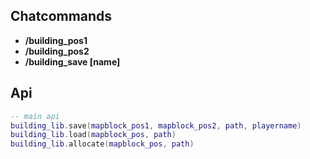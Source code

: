 ## Chatcommands

* **/building_pos1**
* **/building_pos2**
* **/building_save [name]**

## Api

```lua
-- main api
building_lib.save(mapblock_pos1, mapblock_pos2, path, playername)
building_lib.load(mapblock_pos, path)
building_lib.allocate(mapblock_pos, path)
```
